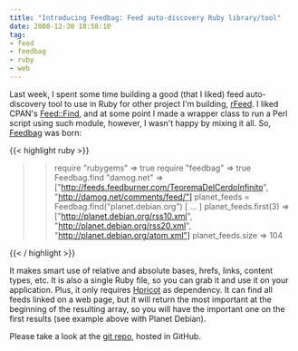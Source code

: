 ```yaml
---
title: "Introducing Feedbag: Feed auto-discovery Ruby library/tool"
date: 2008-12-30 18:58:10
tag:
- feed
- feedbag
- ruby
- web
---
```

Last week, I spent some time building a good (that I liked) feed auto-discovery tool to use in Ruby for other project I'm building, <a href="http://github.com/damog/rfeed">rFeed</a>. I liked CPAN's [Feed::Find](https://metacpan.org/pod/Feed::Find), and at some point I made a wrapper class to run a Perl script using such module, however, I wasn't happy by mixing it all. So, <a href="http://github.com/damog/feedbag">Feedbag</a> was born:

{{< highlight ruby >}}
>> require "rubygems"
=> true
>> require "feedbag"
=> true
>> Feedbag.find "damog.net"
=> ["http://feeds.feedburner.com/TeoremaDelCerdoInfinito",
 "http://damog.net/comments/feed/"]
>> planet_feeds = Feedbag.find("planet.debian.org")
[ ... ]
>> planet_feeds.first(3)
=> ["http://planet.debian.org/rss10.xml",
 "http://planet.debian.org/rss20.xml",
 "http://planet.debian.org/atom.xml"]
>> planet_feeds.size
=> 104
>>
{{< / highlight >}}

It makes smart use of relative and absolute bases, hrefs, links, content types, etc. It is also a single Ruby file, so you can grab it and use it on your application. Plus, it only requires <a href="https://code.whytheluckystiff.net/hpricot/">Hpricot</a> as dependency. It can find all feeds linked on a web page, but it will return the most important at the beginning of the resulting array, so you will have the important one on the first results (see example above with Planet Debian).

Please take a look at the [git repo](http://github.com/damog/feedbag), hosted in GitHub.

